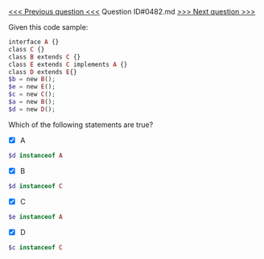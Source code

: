 [<<< Previous question <<<](0481.md)  Question ID#0482.md  [>>> Next question >>>](0483.md) 

Given this code sample:

```php
interface A {}
class C {}
class B extends C {}
class E extends C implements A {}
class D extends E{}
$b = new B();
$e = new E();
$c = new C();
$a = new B();
$d = new D();
```
Which of the following statements are true?

- [x] A
```php
$d instanceof A
```

- [x] B
```php
$d instanceof C
```

- [x] C
```php
$e instanceof A
```

- [x] D
```php
$c instanceof C
```

